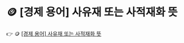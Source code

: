 # 🪙 [경제 용어] 사유재 또는 사적재화 뜻

 :point_right: 🪙 <a href='https://finrel.tistory.com/entry/%F0%9F%AA%99-%EA%B2%BD%EC%A0%9C-%EC%9A%A9%EC%96%B4-%EC%82%AC%EC%9C%A0%EC%9E%AC-%EB%98%90%EB%8A%94-%EC%82%AC%EC%A0%81%EC%9E%AC%ED%99%94-%EB%9C%BB' target='_blank'>[경제 용어] 사유재 또는 사적재화 뜻</a>
